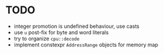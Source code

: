 # TODO

- integer promotion is undefined behaviour, use casts
- use `u` post-fix for byte and word literals
- try to organize `cpu::decode`
- implement constexpr `AddressRange` objects for memory map